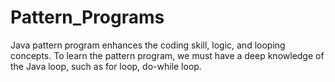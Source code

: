# Pattern_Programs
Java pattern program enhances the coding skill, logic, and looping concepts. To learn the pattern program, we must have a deep knowledge of the Java loop, such as for loop, do-while loop. 
